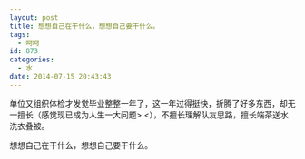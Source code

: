 ```yaml
---
layout: post
title: 想想自己在干什么，想想自己要干什么。
tags:
  - 呵呵
id: 873
categories:
  - 水
date: 2014-07-15 20:43:43
---
```


单位又组织体检才发觉毕业整整一年了，这一年过得挺快，折腾了好多东西，却无一擅长（感觉现已成为人生一大问题>.<），不擅长理解队友思路，擅长端茶送水洗衣叠被。

想想自己在干什么，想想自己要干什么。